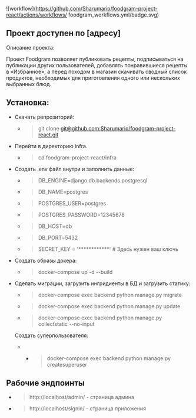 ![workflow](https://github.com/Sharumario/foodgram-project-react/actions/workflows/
foodgram_workflows.yml/badge.svg)

## Проект доступен по [адресу]

Описание проекта:

Проект Foodgram позволяет публиковать рецепты, подписываться на публикации других пользователей, добавлять понравившиеся рецепты в «Избранное», а перед походом в магазин скачивать сводный список продуктов, необходимых для приготовления одного или нескольких выбранных блюд.

## Установка:
- Скачать репрозиторий:
	- > git clone [git@github.com:Sharumario/foodgram-project-react.git](https://github.com/Sharumario/foodgram-project-react.git)
- Перейти в директорию infra.
	- > cd foodgram-project-react/infra
- Создать .env файл внутри и заполнить данные:
	- > DB_ENGINE=django.db.backends.postgresql 
	- > DB_NAME=postgres 
	- > POSTGRES_USER=postgres 
	- > POSTGRES_PASSWORD=12345678 
	- > DB_HOST=db 
	- > DB_PORT=5432 
	- > SECRET_KEY = '************' # Здесь нужен ваш ключь
- Создать образы докера:
	- > docker-compose up -d --build
- Сделать миграции, загрузить ингридиенты в БД и загрузить статику: 
	- > docker-compose exec backend python manage.py migrate 
	- > docker-compose exec backend python manage.py update
	- > docker-compose exec backend python manage.py collectstatic --no-input

	Создать суперпользователя:
	- - > docker-compose exec backend python manage.py createsuperuser 

## Рабочие эндпоинты
 - > http://localhost/admin/ - страница админа
 - > http://localhost/signin/ - страница приложения